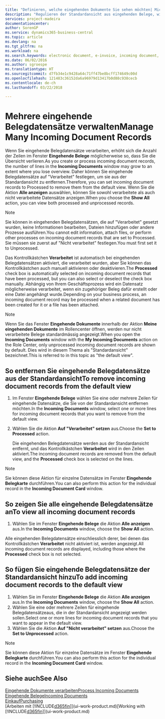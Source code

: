 ```yaml
---
title: "Definieren, welche eingehenden Dokumente Sie sehen möchten| Microsoft Docs"
description: "Regulieren der Standardansicht aus eingehenden Belege, wie Erechnungen, um die Übersicht verarbeiteten und nicht verarbeiteten Datensätzen zu verbessern."
services: project-madeira
documentationcenter: 
author: SorenGP
ms.service: dynamics365-business-central
ms.topic: article
ms.devlang: na
ms.tgt_pltfrm: na
ms.workload: na
ms.search.keywords: electronic document, e-invoice, incoming document, OCR, ecommerce, document exchange, import invoice
ms.date: 06/02/2016
ms.author: sgroespe
ms.translationtype: HT
ms.sourcegitcommit: d7fb34e1c9428a64c71ff47be8bcff174649c00d
ms.openlocfilehash: 121483c36152da6a96979d13417b0d88c938cecb
ms.contentlocale: de-ch
ms.lasthandoff: 03/22/2018

---
```

# <a name="manage-many-incoming-document-records"></a><span data-ttu-id="e2c2a-103">Mehrere eingehende Belegdatensätze verwalten</span><span class="sxs-lookup"><span data-stu-id="e2c2a-103">Manage Many Incoming Document Records</span></span>
<span data-ttu-id="e2c2a-104">Wenn Sie eingehende Belegdatensätze verarbeiten, erhöht sich die Anzahl der Zeilen im Fenster **Eingehende Belege** möglicherweise so, dass Sie die Übersicht verlieren.</span><span class="sxs-lookup"><span data-stu-id="e2c2a-104">As you create or process incoming document records, the number of lines in the **Incoming Documents** window may grow to an extent where you lose overview.</span></span> <span data-ttu-id="e2c2a-105">Daher können Sie eingehende Belegdatensätze auf "Verarbeitet" festlegen, um sie aus der Standardansicht zu entfernen.</span><span class="sxs-lookup"><span data-stu-id="e2c2a-105">Therefore, you can set incoming document records to Processed to remove them from the default view.</span></span> <span data-ttu-id="e2c2a-106">Wenn Sie die Aktion **Alle anzeigen** auswählen, können Sie sowohl verarbeitete als auch nicht verarbeitete Datensätze anzeigen.</span><span class="sxs-lookup"><span data-stu-id="e2c2a-106">When you choose the **Show All** action, you can view both processed and unprocessed records.</span></span>

> [!NOTE]  
>   <span data-ttu-id="e2c2a-107">Sie können in eingehenden Belegdatensätzen, die auf "Verarbeitet" gesetzt wurden, keine Informationen bearbeiten, Dateien hinzufügen oder andere Prozesse ausführen.</span><span class="sxs-lookup"><span data-stu-id="e2c2a-107">You cannot edit information, attach files, or perform other processes on incoming document records that are set to Processed.</span></span> <span data-ttu-id="e2c2a-108">Sie müssen sie zuerst auf "Nicht verarbeitet" festlegen.</span><span class="sxs-lookup"><span data-stu-id="e2c2a-108">You must first set it to Unprocessed.</span></span>

<span data-ttu-id="e2c2a-109">Das Kontrollkästchen **Verarbeitet** ist automatisch bei eingehenden Belegdatensätzen aktiviert, die verarbeitet wurden, aber Sie können das Kontrollkästchen auch manuell aktivieren oder deaktivieren.</span><span class="sxs-lookup"><span data-stu-id="e2c2a-109">The **Processed** check box is automatically selected on incoming document records that have been processed, but you can also select or deselect the check box manually.</span></span> <span data-ttu-id="e2c2a-110">Abhängig von Ihrem Geschäftsprozess wird ein Datensatz möglicherweise verarbeitet, wenn ein zugehöriger Beleg dafür erstellt oder eine Datei angehängt wurde.</span><span class="sxs-lookup"><span data-stu-id="e2c2a-110">Depending on your business process, an incoming document record may be processed when a related document has been created for it or a file has been attached.</span></span>

> [!NOTE]  
>   <span data-ttu-id="e2c2a-111">Wenn Sie das Fenster **Eingehende Dokumente** innerhalb der Aktion **Meine eingehenden Dokumente** im Rollencenter öffnen, werden nur nicht verarbeitete Belege standardmässig angezeigt.</span><span class="sxs-lookup"><span data-stu-id="e2c2a-111">When you open the **Incoming Documents** window with the **My Incoming Documents** action on the Role Center, only unprocessed incoming document records are shown by default.</span></span> <span data-ttu-id="e2c2a-112">Dies wird in diesem Thema als "Standardansicht" bezeichnet.</span><span class="sxs-lookup"><span data-stu-id="e2c2a-112">This is referred to in this topic as "the default view".</span></span>

## <a name="to-remove-incoming-document-records-from-the-default-view"></a><span data-ttu-id="e2c2a-113">So entfernen Sie eingehende Belegdatensätze aus der Standardansicht</span><span class="sxs-lookup"><span data-stu-id="e2c2a-113">To remove incoming document records from the default view</span></span>
1. <span data-ttu-id="e2c2a-114">Im Fenster **Eingehende Belege** wählen Sie eine oder mehrere Zeilen für eingehende Datensätze, die Sie von der Standardansicht entfernen möchten.</span><span class="sxs-lookup"><span data-stu-id="e2c2a-114">In the **Incoming Documents** window, select one or more lines for incoming document records that you want to remove from the default view.</span></span>
2. <span data-ttu-id="e2c2a-115">Wählen Sie die Aktion **Auf "Verarbeitet" setzen** aus.</span><span class="sxs-lookup"><span data-stu-id="e2c2a-115">Choose the **Set to Processed** action.</span></span>

    <span data-ttu-id="e2c2a-116">Die eingehenden Belegdatensätze werden aus der Standardansicht entfernt, und das Kontrollkästchen **Verarbeitet** wird in den Zeilen aktiviert.</span><span class="sxs-lookup"><span data-stu-id="e2c2a-116">The incoming document records are removed from the default view, and the **Processed** check box is selected on the lines.</span></span>

> [!NOTE]  
>   <span data-ttu-id="e2c2a-117">Sie können diese Aktion für einzelne Datensätze im Fenster **Eingehende Belegkarte** durchführen.</span><span class="sxs-lookup"><span data-stu-id="e2c2a-117">You can also perform this action for the individual record in the **Incoming Document Card** window.</span></span>

## <a name="to-view-all-incoming-document-records"></a><span data-ttu-id="e2c2a-118">So zeigen Sie alle eingehende Belegdatensätze an</span><span class="sxs-lookup"><span data-stu-id="e2c2a-118">To view all incoming document records</span></span>
1. <span data-ttu-id="e2c2a-119">Wählen Sie im Fenster **Eingehende Belege** die Aktion **Alle anzeigen** aus.</span><span class="sxs-lookup"><span data-stu-id="e2c2a-119">In the **Incoming Documents** window, choose the **Show All** action.</span></span>

<span data-ttu-id="e2c2a-120">Alle eingehenden Belegdatensätze einschliesslich derer, bei denen das Kontrollkästchen **Verarbeitet** nicht aktiviert ist, werden angezeigt.</span><span class="sxs-lookup"><span data-stu-id="e2c2a-120">All incoming document records are displayed, including those where the **Processed** check box is not selected.</span></span>

## <a name="to-add-incoming-document-records-to-the-default-view"></a><span data-ttu-id="e2c2a-121">So fügen Sie eingehende Belegdatensätze der Standardansicht hinzu</span><span class="sxs-lookup"><span data-stu-id="e2c2a-121">To add incoming document records to the default view</span></span>
1. <span data-ttu-id="e2c2a-122">Wählen Sie im Fenster **Eingehende Belege** die Aktion **Alle anzeigen** aus.</span><span class="sxs-lookup"><span data-stu-id="e2c2a-122">In the **Incoming Documents** window, choose the **Show All** action.</span></span>
2. <span data-ttu-id="e2c2a-123">Wählen Sie eine oder mehrere Zeilen für eingehende Belegdatensätzeaus, die in der Standardansicht angezeigt werden sollen.</span><span class="sxs-lookup"><span data-stu-id="e2c2a-123">Select one or more lines for incoming document records that you want to appear in the default view.</span></span>
3. <span data-ttu-id="e2c2a-124">Wählen Sie die Aktion **Auf "Nicht verarbeitet" setzen** aus.</span><span class="sxs-lookup"><span data-stu-id="e2c2a-124">Choose the **Set to Unprocessed** action.</span></span>  

> [!NOTE]  
>   <span data-ttu-id="e2c2a-125">Sie können diese Aktion für einzelne Datensätze im Fenster **Eingehende Belegkarte** durchführen.</span><span class="sxs-lookup"><span data-stu-id="e2c2a-125">You can also perform this action for the individual record in the **Incoming Document Card** window.</span></span>

## <a name="see-also"></a><span data-ttu-id="e2c2a-126">Siehe auch</span><span class="sxs-lookup"><span data-stu-id="e2c2a-126">See Also</span></span>
[<span data-ttu-id="e2c2a-127">Eingehende Dokumente verarbeiten</span><span class="sxs-lookup"><span data-stu-id="e2c2a-127">Process Incoming Documents</span></span>](across-process-income-documents.md)  
[<span data-ttu-id="e2c2a-128">Eingehende Belege</span><span class="sxs-lookup"><span data-stu-id="e2c2a-128">Incoming Documents</span></span>](across-income-documents.md)  
[<span data-ttu-id="e2c2a-129">Einkauf</span><span class="sxs-lookup"><span data-stu-id="e2c2a-129">Purchasing</span></span>](purchasing-manage-purchasing.md)  
<span data-ttu-id="e2c2a-130">[Arbeiten mit [!INCLUDE[d365fin](includes/d365fin_md.md)]](ui-work-product.md)</span><span class="sxs-lookup"><span data-stu-id="e2c2a-130">[Working with [!INCLUDE[d365fin](includes/d365fin_md.md)]](ui-work-product.md)</span></span>


